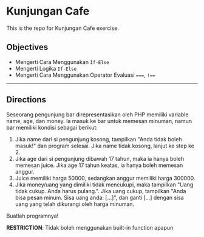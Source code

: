 # Kunjungan Cafe

This is the repo for Kunjungan Cafe exercise.

## Objectives

- Mengerti Cara Menggunakan `If-Else`
- Mengerti Logika `If-Else`
- Mengerti Cara Menggunakan Operator Evaluasi `===`, `!==`

---

## Directions

Seseorang pengunjung bar direpresentasikan oleh PHP memiliki variable name, age, dan money. Ia masuk ke bar untuk memesan minuman, namun bar memiliki kondisi sebagai berikut:

1. Jika name dari si pengunjung kosong, tampilkan "Anda tidak boleh masuk!" dan program selesai. Jika name tidak kosong, lanjut ke step ke 2.
2. Jika age dari si pengunjung dibawah 17 tahun, maka ia hanya boleh memesan juice. Jika age 17 tahun keatas, ia hanya boleh memesan anggur.
3. Juice memiliki harga 50000, sedangkan anggur memiliki harga 300000.
4. Jika money/uang yang dimiliki tidak mencukupi, maka tampilkan "Uang tidak cukup. Anda harus pulang.". Jika uang cukup, tampilkan "Anda bisa pesan minum. Sisa uang anda: [...]", dan ganti [...] dengan sisa uang yang telah dikurangi oleh harga minuman.

Buatlah programnya!

**RESTRICTION**:
Tidak boleh menggunakan built-in function apapun

